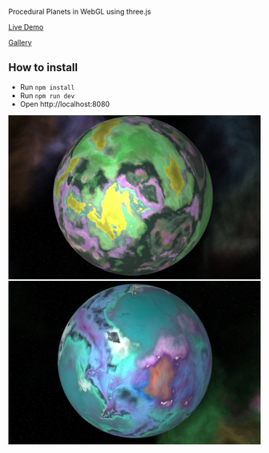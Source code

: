 Procedural Planets in WebGL using three.js

[Live Demo](http://colordodge.com/ProceduralPlanet)

[Gallery](https://imgur.com/a/OwfIwj4)

## How to install

* Run `npm install`
* Run `npm run dev`
* Open http://localhost:8080

![alt text](1.png)
![alt text](2.png)